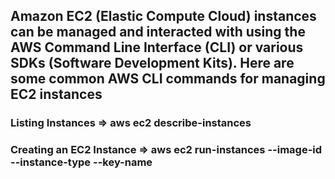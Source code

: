 ## Amazon EC2 (Elastic Compute Cloud) instances can be managed and interacted with using the AWS Command Line Interface (CLI) or various SDKs (Software Development Kits). Here are some common AWS CLI commands for managing EC2 instances

### Listing Instances => aws ec2 describe-instances

### Creating an EC2 Instance => aws ec2 run-instances --image-id <my-ami-id> --instance-type <instance-type> --key-name <my-key-pair-name>

